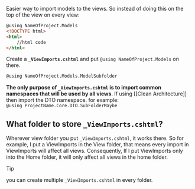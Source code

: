 Easier way to import models to the views.
So instead of doing this on the top of the view on every view:
```html
@using NameOfProject.Models
<!DOCTYPE html>
<html>
	//html code
</html>
```
Create a **`_ViewImports.cshtml`** and put `@using NameOfProject.Models` on there.
```html
@using NameOfProject.Models.ModelSubfolder
```
**The only purpose of `_ViewImports.cshtml` is to import common namespaces that will be used by all views**.
If using [[Clean Architecture]] then import the DTO namespace. for example: `@using ProjectName.Core.DTO.SubFolderMaybe`
## What folder to store `_ViewImports.cshtml`?
Wherever view folder you put `_ViewImports.cshtml`, it works there.
So for example, I put a ViewImports in the View folder, that means every import in ViewImports will affect all views.
Consequently, If I put ViewImports only into the Home folder, it will only affect all views in the home folder.
>[!tip]
>you can create multiple `_ViewImports.cshtml` in every folder.